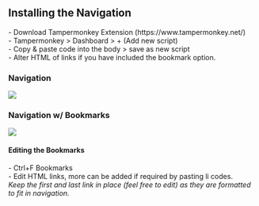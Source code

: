 <h2>Installing the Navigation</h2>
 <p>
 - Download Tampermonkey Extension (https://www.tampermonkey.net/)
<br>- Tampermonkey > Dashboard > + (Add new script)
<br>- Copy & paste code into the body > save as new script
<br>- Alter HTML of links if you have included the bookmark option.

<h3>Navigation</h3>
<a href="https://raw.githubusercontent.com/neopets-fixes/neopets_code/main/Navigation Script/Nav_Beta.js"><img src="https://i.imgur.com/s2iDB9g.png"></a>

<h3>Navigation w/ Bookmarks</h3>
<a href="https://raw.githubusercontent.com/neopets-fixes/neopets_code/main/Navigation Script/Nav_Beta_Bookmarks.js"><img src="https://i.imgur.com/s2iDB9g.png"></a>
<p><h4>Editing the Bookmarks</h4>
<p>
 - Ctrl+F Bookmarks
 <br>- Edit HTML links, more can be added if required by pasting li codes.
 <br><i>Keep the first and last link in place (feel free to edit) as they are formatted to fit in navigation.
